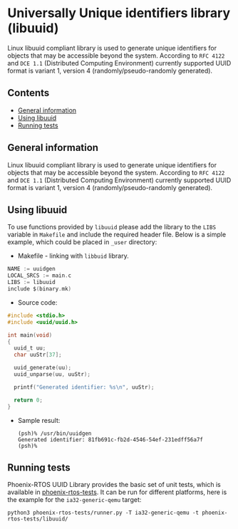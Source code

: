 # Universally Unique identifiers library (libuuid)

Linux libuuid compliant library is used to generate unique identifiers for objects that may be accessible
beyond the system.
According to `RFC 4122` and `DCE 1.1` (Distributed Computing Environment) currently supported UUID format is variant 1,
version 4 (randomly/pseudo-randomly generated).

## Contents

- [General information](#general-information)
- [Using libuuid](#using-libuuid)
- [Running tests](#running-tests)

## General information

Linux libuuid compliant library is used to generate unique identifiers for objects that may be accessible beyond the
system. According to `RFC 4122` and `DCE 1.1` (Distributed Computing Environment) currently supported UUID format is
variant 1, version 4 (randomly/pseudo-randomly generated).

## Using libuuid

To use functions provided by `libuuid` please add the library to the `LIBS` variable in `Makefile` and include the
required header file. Below is a simple example, which could be placed in `_user` directory:

- Makefile - linking with `libbuid` library.

```c
NAME := uuidgen
LOCAL_SRCS := main.c
LIBS := libuuid
include $(binary.mk)
```

- Source code:

```C
#include <stdio.h>
#include <uuid/uuid.h>

int main(void)
{
  uuid_t uu;
  char uuStr[37];

  uuid_generate(uu);
  uuid_unparse(uu, uuStr);

  printf("Generated identifier: %s\n", uuStr);

  return 0;
}
```

- Sample result:

  ```text
  (psh)% /usr/bin/uuidgen
  Generated identifier: 81fb691c-fb2d-4546-54ef-231edff56a7f
  (psh)% 

  ```

## Running tests

  Phoenix-RTOS UUID Library provides the basic set of unit tests, which is available in
  [phoenix-rtos-tests](https://github.com/phoenix-rtos/phoenix-rtos-tests/tree/master).
  It can be run for different platforms, here is the example for the `ia32-generic-qemu` target:

  ```text
  python3 phoenix-rtos-tests/runner.py -T ia32-generic-qemu -t phoenix-rtos-tests/libuuid/
  ```
